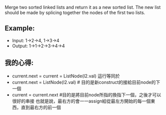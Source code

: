 Merge two sorted linked lists and return it as a new sorted list. The new list should be made by splicing together the nodes of the first two lists.

## Example:

* Input: 1->2->4, 1->3->4
* Output: 1->1->2->3->4->4

## 我的心得:

* current.next = current = ListNode(l2.val)
這行等同於
* current.next = ListNode(l2.val) # 目的是新construct的接給目前node的下一個
* current = current.next #目的是將目前node所指的換指下一個，之後才可以很好的串接
也就是說，最右方的會一一assign給從最左方開始的每一個東西，直到最右方的前一個